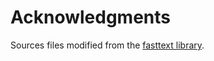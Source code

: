 # Acknowledgments

Sources files modified from the [fasttext library](https://github.com/facebookresearch/fastText). 
